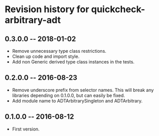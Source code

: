 # Revision history for quickcheck-arbitrary-adt

## 0.3.0.0  -- 2018-01-02

* Remove unnecessary type class restrictions.
* Clean up code and import style.
* Add non Generic derived type class instances in the tests.

## 0.2.0.0  -- 2016-08-23

* Remove underscore prefix from selector names. This will break any libraries depending on 0.1.0.0, but can easily be fixed.
* Add module name to ADTArbitrarySingleton and ADTArbitrary.

## 0.1.0.0  -- 2016-08-12

* First version.
